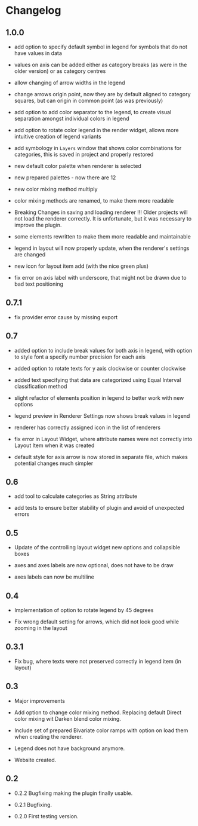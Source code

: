 # Changelog

## 1.0.0

- add option to specify default symbol in legend for symbols that do not have values in data

- values on axis can be added either as category breaks (as were in the older version) or as category centres

- allow changing of arrow widths in the legend

- change arrows origin point, now they are by default aligned to category squares, but can origin in common point (as was previously)

- add option to add color separator to the legend, to create visual separation amongst individual colors in legend

- add option to rotate color legend in the render widget, allows more intuitive creation of legend variants

- add symbology in `Layers` window that shows color combinations for categories, this is saved in project and properly restored

- new default color palette when renderer is selected

- new prepared palettes - now there are 12

- new color mixing method multiply

- color mixing methods are renamed, to make them more readable

- Breaking Changes in saving and loading renderer !!! Older projects will not load the renderer correctly. It is unfortunate, but it was necessary to improve the plugin.

- some elements rewritten to make them more readable and maintainable

- legend in layout will now properly update, when the renderer's settings are changed

- new icon for layout item add (with the nice green plus)

- fix error on axis label with underscore, that might not be drawn due to bad text positioning

## 0.7.1

- fix provider error cause by missing export

## 0.7

  - added option to include break values for both axis in legend, with option to style font a specify number precision for each axis

  - added option to rotate texts for y axis clockwise or counter clockwise

  - added text specifying that data are categorized using Equal Interval classification method
  
  - slight refactor of elements position in legend to better work with new options

  - legend preview in Renderer Settings now shows break values in legend

  - renderer has correctly assigned icon in the list of renderers
  
  - fix error in Layout Widget, where attribute names were not correctly into Layout Item when it was created 

  - default style for axis arrow is now stored in separate file, which makes potential changes much simpler

## 0.6

  - add tool to calculate categories as String attribute

  - add tests to ensure better stability of plugin and avoid of unexpected errors

## 0.5

  - Update of the controlling layout widget new options and collapsible boxes

  - axes and axes labels are now optional, does not have to be draw

  - axes labels can now be multiline

## 0.4

  - Implementation of option to rotate legend by 45 degrees

  - Fix wrong default setting for arrows, which did not look good while zooming in the layout 

## 0.3.1

  - Fix bug, where texts were not preserved correctly in legend item (in layout)

## 0.3

  - Major improvements
  
  - Add option to change color mixing method. Replacing default Direct color mixing wit Darken blend color mixing.
    
  - Include set of prepared Bivariate color ramps with option on load them when creating the renderer.
  
  - Legend does not have background anymore.   
  
  - Website created.

## 0.2 

- 0.2.2 Bugfixing making the plugin finally usable.
  
- 0.2.1 Bugfixing.
  
- 0.2.0 First testing version.

